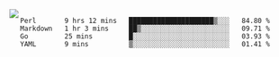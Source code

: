 

<a href="https://github.com/anuraghazra/github-readme-stats">
  <img align="left" src="https://github-readme-stats.vercel.app/api?username=kfly8&count_private=true&show_icons=true&theme=calm" />
</a>


<!--START_SECTION:waka-->
```text
Perl       9 hrs 12 mins   █████████████████████▒░░░   84.80 % 
Markdown   1 hr 3 mins     ██▒░░░░░░░░░░░░░░░░░░░░░░   09.71 % 
Go         25 mins         █░░░░░░░░░░░░░░░░░░░░░░░░   03.93 % 
YAML       9 mins          ▒░░░░░░░░░░░░░░░░░░░░░░░░   01.41 % 
```
<!--END_SECTION:waka-->

